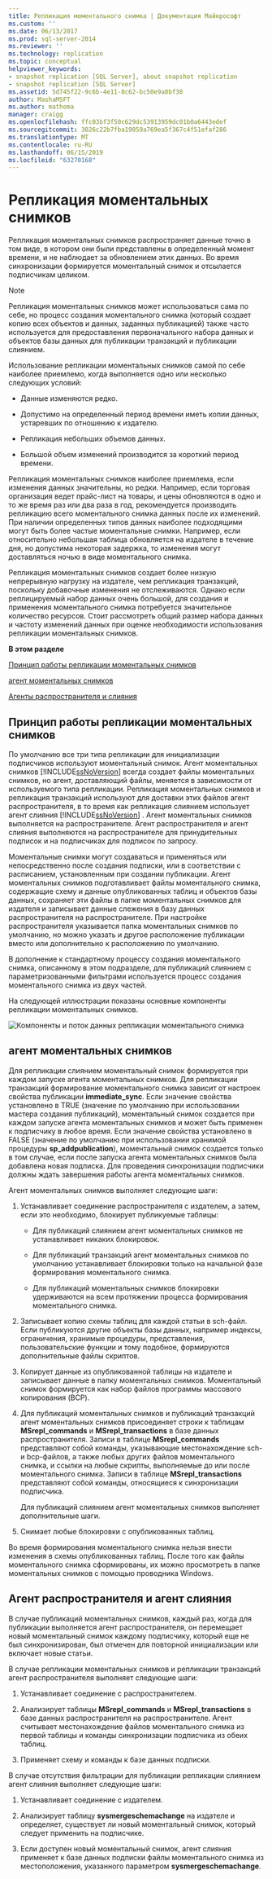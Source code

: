 ```yaml
---
title: Репликация моментального снимка | Документация Майкрософт
ms.custom: ''
ms.date: 06/13/2017
ms.prod: sql-server-2014
ms.reviewer: ''
ms.technology: replication
ms.topic: conceptual
helpviewer_keywords:
- snapshot replication [SQL Server], about snapshot replication
- snapshot replication [SQL Server]
ms.assetid: 5d745f22-9c6b-4e11-8c62-bc50e9a8bf38
author: MashaMSFT
ms.author: mathoma
manager: craigg
ms.openlocfilehash: ffc03bf3f50c629dc53913959dc01b0a6443edef
ms.sourcegitcommit: 3026c22b7fba19059a769ea5f367c4f51efaf286
ms.translationtype: MT
ms.contentlocale: ru-RU
ms.lasthandoff: 06/15/2019
ms.locfileid: "63270168"
---
```

# <a name="snapshot-replication"></a>Репликация моментальных снимков
  Репликация моментальных снимков распространяет данные точно в том виде, в котором они были представлены в определенный момент времени, и не наблюдает за обновлением этих данных. Во время синхронизации формируется моментальный снимок и отсылается подписчикам целиком.  
  
> [!NOTE]  
>  Репликация моментальных снимков может использоваться сама по себе, но процесс создания моментального снимка (который создает копию всех объектов и данных, заданных публикацией) также часто используется для предоставления первоначального набора данных и объектов базы данных для публикации транзакций и публикации слиянием.  
  
 Использование репликации моментальных снимков самой по себе наиболее приемлемо, когда выполняется одно или несколько следующих условий:  
  
-   Данные изменяются редко.  
  
-   Допустимо на определенный период времени иметь копии данных, устаревших по отношению к издателю.  
  
-   Репликация небольших объемов данных.  
  
-   Большой объем изменений производится за короткий период времени.  
  
 Репликация моментальных снимков наиболее приемлема, если изменения данных значительны, но редки. Например, если торговая организация ведет прайс-лист на товары, и цены обновляются в одно и то же время раз или два раза в год, рекомендуется производить репликацию всего моментального снимка данных после их изменений. При наличии определенных типов данных наиболее подходящими могут быть более частые моментальные снимки. Например, если относительно небольшая таблица обновляется на издателе в течение дня, но допустима некоторая задержка, то изменения могут доставляться ночью в виде моментального снимка.  
  
 Репликация моментальных снимков создает более низкую непрерывную нагрузку на издателе, чем репликация транзакций, поскольку добавочные изменения не отслеживаются. Однако если реплицируемый набор данных очень большой, для создания и применения моментального снимка потребуется значительное количество ресурсов. Стоит рассмотреть общий размер набора данных и частоту изменений данных при оценке необходимости использования репликации моментальных снимков.  
  
 **В этом разделе**  
  
 [Принцип работы репликации моментальных снимков](#HowWorks)  
  
 [агент моментальных снимков](#SnapshotAgent)  
  
 [Агенты распространителя и слияния](#DistAgent)  
  
##  <a name="HowWorks"></a> Принцип работы репликации моментальных снимков  
 По умолчанию все три типа репликации для инициализации подписчиков используют моментальный снимок. Агент моментальных снимков [!INCLUDE[ssNoVersion](../../includes/ssnoversion-md.md)] всегда создает файлы моментальных снимков, но агент, доставляющий файлы, меняется в зависимости от используемого типа репликации. Репликация моментальных снимков и репликация транзакций используют для доставки этих файлов агент распространителя, в то время как репликация слиянием использует агент слияния [!INCLUDE[ssNoVersion](../../includes/ssnoversion-md.md)] . Агент моментальных снимков выполняется на распространителе. Агент распространителя и агент слияния выполняются на распространителе для принудительных подписок и на подписчиках для подписок по запросу.  
  
 Моментальные снимки могут создаваться и применяться или непосредственно после создания подписки, или в соответствии с расписанием, установленным при создании публикации. Агент моментальных снимков подготавливает файлы моментального снимка, содержащие схему и данные опубликованных таблиц и объектов базы данных, сохраняет эти файлы в папке моментальных снимков для издателя и записывает данные слежения в базу данных распространителя на распространителе. При настройке распространителя указывается папка моментальных снимков по умолчанию, но можно указать и другое расположение публикации вместо или дополнительно к расположению по умолчанию.  
  
 В дополнение к стандартному процессу создания моментального снимка, описанному в этом подразделе, для публикаций слиянием с параметризованными фильтрами используется процесс создания моментального снимка из двух частей.  
  
 На следующей иллюстрации показаны основные компоненты репликации моментальных снимков.  
  
 ![Компоненты и поток данных репликации моментального снимка](media/snapshot.gif "Компоненты и поток данных репликации моментального снимка")  
  
##  <a name="SnapshotAgent"></a> агент моментальных снимков  
 Для репликации слиянием моментальный снимок формируется при каждом запуске агента моментальных снимков. Для репликации транзакций формирование моментального снимка зависит от настроек свойства публикации **immediate_sync**. Если значение свойства установлено в TRUE (значение по умолчанию при использовании мастера создания публикаций), моментальный снимок создается при каждом запуске агента моментальных снимков и может быть применен к подписчику в любое время. Если значение свойства установлено в FALSE (значение по умолчанию при использовании хранимой процедуры **sp_addpublication**), моментальный снимок создается только в том случае, если после запуска агента моментальных снимков была добавлена новая подписка. Для проведения синхронизации подписчики должны ждать завершения работы агента моментальных снимков.  
  
 Агент моментальных снимков выполняет следующие шаги:  
  
1.  Устанавливает соединение распространителя с издателем, а затем, если это необходимо, блокирует публикуемые таблицы:  
  
    -   Для публикаций слиянием агент моментальных снимков не устанавливает никаких блокировок.  
  
    -   Для публикаций транзакций агент моментальных снимков по умолчанию устанавливает блокировки только на начальной фазе формирования моментального снимка.  
  
    -   Для публикаций моментальных снимков блокировки удерживаются на всем протяжении процесса формирования моментального снимка.  
  
2.  Записывает копию схемы таблиц для каждой статьи в sch-файл. Если публикуются другие объекты базы данных, например индексы, ограничения, хранимые процедуры, представления, пользовательские функции и тому подобное, формируются дополнительные файлы скриптов.  
  
3.  Копирует данные из опубликованной таблицы на издателе и записывает данные в папку моментальных снимков. Моментальный снимок формируется как набор файлов программы массового копирования (BCP).  
  
4.  Для публикаций моментальных снимков и публикаций транзакций агент моментальных снимков присоединяет строки к таблицам **MSrepl_commands** и **MSrepl_transactions** в базе данных распространителя. Записи в таблице **MSrepl_commands** представляют собой команды, указывающие местонахождение sch- и bcp-файлов, а также любых других файлов моментального снимка, и ссылки на любые скрипты, выполняемые до или после моментального снимка. Записи в таблице **MSrepl_transactions** представляют собой команды, относящиеся к синхронизации подписчика.  
  
     Для публикаций слиянием агент моментальных снимков выполняет дополнительные шаги.  
  
5.  Снимает любые блокировки с опубликованных таблиц.  
  
 Во время формирования моментального снимка нельзя внести изменения в схемы опубликованных таблиц. После того как файлы моментального снимка сформированы, их можно просмотреть в папке моментальных снимков с помощью проводника Windows.  
  
##  <a name="DistAgent"></a> Агент распространителя и агент слияния  
 В случае публикаций моментальных снимков, каждый раз, когда для публикации выполняется агент распространителя, он перемещает новый моментальный снимок каждому подписчику, который еще не был синхронизирован, был отмечен для повторной инициализации или включает новые статьи.  
  
 В случае репликации моментальных снимков и репликации транзакций агент распространителя выполняет следующие шаги:  
  
1.  Устанавливает соединение с распространителем.  
  
2.  Анализирует таблицы **MSrepl_commands** и **MSrepl_transactions** в базе данных распространителя на распространителе. Агент считывает местонахождение файлов моментального снимка из первой таблицы и команды синхронизации подписчика из обеих таблиц.  
  
3.  Применяет схему и команды к базе данных подписки.  
  
 В случае отсутствия фильтрации для публикации репликации слиянием агент слияния выполняет следующие шаги:  
  
1.  Устанавливает соединение с издателем.  
  
2.  Анализирует таблицу **sysmergeschemachange** на издателе и определяет, существует ли новый моментальный снимок, который следует применить на подписчике.  
  
3.  Если доступен новый моментальный снимок, агент слияния применяет к базе данных подписки файлы моментального снимка из местоположения, указанного параметром **sysmergeschemachange**.  
  
  
